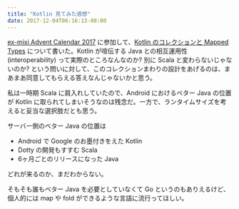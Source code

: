 ```yaml
---
title: "Kotlin 見てみた感想"
date: 2017-12-04T06:16:13-08:00
---
```


[ex-mixi Advent Calendar 2017][EXMIXI] に参加して、[Kotlin のコレクションと Mapped Types][KOTLIN] について書いた。Kotlin が喧伝する Java との相互運用性 (interoperability) って実際のところなんなのか? 別に Scala と変わらないじゃないのか? という問いに対して、このコレクションまわりの設計をあげるのは、まあまあ同意してもらえる答えなんじゃないかと思う。

私は一時期 Scala に肩入れしていたので、Android におけるベター Java の位置が Kotlin に取られてしまいそうなのは残念だ。一方で、ランタイムサイズを考えると妥当な選択肢だとも思う。

サーバー側のベター Java の位置は

* Android で Google のお墨付きをえた Kotlin
* Dotty の開発もすすむ Scala
* 6ヶ月ごとのリリースになった Java

どれが来るのか、まだわからない。

そもそも誰もベター Java を必要としていなくて Go というのもありえるけど、個人的には map や fold ができるような言語に流行ってほしい。

[EXMIXI]: https://qiita.com/advent-calendar/2017/ex-mixi
[KOTLIN]: https://qiita.com/kzys/items/0950372c0a3cb2af5dcd
